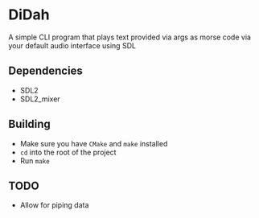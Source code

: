 # DiDah

A simple CLI program that plays text provided via args as morse code via your default audio interface using SDL

## Dependencies
- SDL2
- SDL2_mixer

## Building
- Make sure you have `CMake` and `make` installed
- `cd` into the root of the project
- Run `make`

## TODO
- Allow for piping data

